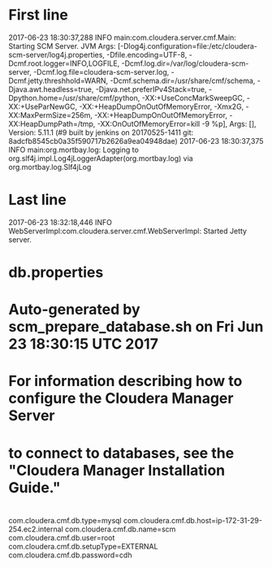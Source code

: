 
First line
=========

2017-06-23 18:30:37,288 INFO main:com.cloudera.server.cmf.Main: Starting SCM Server. JVM Args: [-Dlog4j.configuration=file:/etc/cloudera-scm-server/log4j.properties, -Dfile.encoding=UTF-8, -Dcmf.root.logger=INFO,LOGFILE, -Dcmf.log.dir=/var/log/cloudera-scm-server, -Dcmf.log.file=cloudera-scm-server.log, -Dcmf.jetty.threshhold=WARN, -Dcmf.schema.dir=/usr/share/cmf/schema, -Djava.awt.headless=true, -Djava.net.preferIPv4Stack=true, -Dpython.home=/usr/share/cmf/python, -XX:+UseConcMarkSweepGC, -XX:+UseParNewGC, -XX:+HeapDumpOnOutOfMemoryError, -Xmx2G, -XX:MaxPermSize=256m, -XX:+HeapDumpOnOutOfMemoryError, -XX:HeapDumpPath=/tmp, -XX:OnOutOfMemoryError=kill -9 %p], Args: [], Version: 5.11.1 (#9 built by jenkins on 20170525-1411 git: 8adcfb8545cb0a35f590717b2626a9ea04948dae)
2017-06-23 18:30:37,375 INFO main:org.mortbay.log: Logging to org.slf4j.impl.Log4jLoggerAdapter(org.mortbay.log) via org.mortbay.log.Slf4jLog

Last line
=========

2017-06-23 18:32:18,446 INFO WebServerImpl:com.cloudera.server.cmf.WebServerImpl: Started Jetty server.

db.properties
==============

# Auto-generated by scm_prepare_database.sh on Fri Jun 23 18:30:15 UTC 2017
#
# For information describing how to configure the Cloudera Manager Server
# to connect to databases, see the "Cloudera Manager Installation Guide."
#
com.cloudera.cmf.db.type=mysql
com.cloudera.cmf.db.host=ip-172-31-29-254.ec2.internal
com.cloudera.cmf.db.name=scm
com.cloudera.cmf.db.user=root
com.cloudera.cmf.db.setupType=EXTERNAL
com.cloudera.cmf.db.password=cdh
